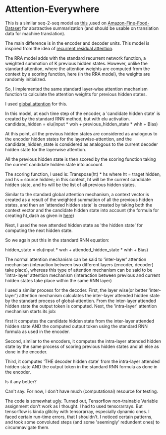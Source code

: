 # Attention-Everywhere
This is a similar seq-2-seq model as [this](https://github.com/JRC1995/Abstractive-Summarization) ,used on [Amazon-Fine-Food-Dataset](https://www.kaggle.com/snap/amazon-fine-food-reviews/data) for abstractive summarization
(and should be usable on translation data for machine translation). 

The main difference is in the encoder and decoder units. This model is inspired from the idea of [recurrent residual attention](https://arxiv.org/abs/1709.03714). 

The RRA model adds with the standard recurrent network function, a weighted summation of K previous hidden states. 
However, unlike the standard attention, where the attention weights are computed from the context by a scoring function, here (in the RRA model), the weights are randomly initialized.

So, I implemented the same standard layer-wise attention mechanism function to calculate the attention weights for previous
hidden states.

I used [global attention](https://nlp.stanford.edu/pubs/emnlp15_attn.pdf) for this. 

In this model,
at each time step of the encoder, a 'candidate hidden state' is created by the standard RNN method, but with elu activation.
candidate_hidden = elu(input * wxh + previous_hidden_state * whh + Bias)

At this point, all the previous hidden states are considered as analogous to the encoder hidden states for the layerwise-attention, and the candidate_hidden_state is considered as analogous to the current decoder hidden state for the layerwise attention. 

All the previous hidden state is then scored by the scoring function taking the current candidate hidden state into account.

The scoring function, I used is: Transpose(ht) * hs where ht = traget hidden, and hs = source hidden; in this context,
ht will be the current candidate hidden state, and hs will be the list of all previous hidden states.

Similar to the standard global attention mechanism, a context vector is created as a result of the weighted summation of
all the previous hidden states, and then an 'attended hidden state' is created by taking both the context vector and the candidate hidden state into account (the formula for creating ht_dash as given in [here](https://nlp.stanford.edu/pubs/emnlp15_attn.pdf))

Next, I used the new attended hidden state as 'the hidden state' for computing the next hidden state. 

So we again put this in the standard RNN equation:

hidden_state = elu(input * wxh + attended_hidden_state * whh + Bias)

The normal attention mechanism can be said to 'inter-layer' attention mechanism (interaction between two different layers
(encoder, decoder) take place), whereas this type of attention mechanism can be said to be 'intra-layer' attention 
mechanism (interaction between previous and current hidden states take place within the same RNN layer) 


I used a similar process for the decoder.
First, the layer wise(or better 'inter-layer') attention mechanism calculates the inter-layer attended hidden state by the standard process of global-attention.
From the inter-layer attended hidden state the output token is computed.
Next, the 'intra-layer' attention mechanism starts its job: 

first it computes the candidate hidden state from the 
inter-layer attended hidden state AND the computed output token using the standard RNN formula as used in the encoder.

Second, similar to the encoders, it computes the intra-layer attended hidden state by the same process of scoring
previous hidden states and all else as done in the encoder.

Third, it computes 'THE decoder hidden state' from the intra-layer attended hidden state AND the output token
in the standard RNN formula as done in the encoder. 

Is it any better?

Can't say. For now, I don't have much (computational) resource for testing.

The code is somewhat ugly. Turned out, Tensorflow non-trainable Variable assignment don't work as I thought. 
I had to used tensorarrays. But tensorflow is kinda glitchy with tensorarray, especially dynamic ones. I faced
certain run-time errors, that I shouldn't. I noticed certain patterns, and took some convoluted steps (and some
'seemingly' redundent ones) to circumnavigate them. 

